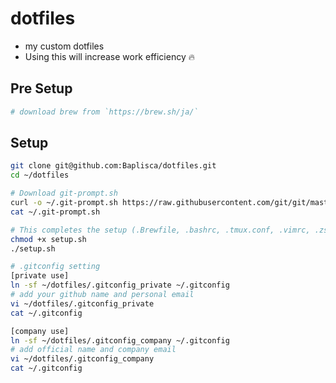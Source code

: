 # dotfiles

- my custom dotfiles
- Using this will increase work efficiency 🔥

## Pre Setup
```bash
# download brew from `https://brew.sh/ja/`
```

## Setup

```bash
git clone git@github.com:Baplisca/dotfiles.git
cd ~/dotfiles

# Download git-prompt.sh
curl -o ~/.git-prompt.sh https://raw.githubusercontent.com/git/git/master/contrib/completion/git-prompt.sh
cat ~/.git-prompt.sh

# This completes the setup (.Brewfile, .bashrc, .tmux.conf, .vimrc, .zshrc)
chmod +x setup.sh
./setup.sh

# .gitconfig setting
[private use]
ln -sf ~/dotfiles/.gitconfig_private ~/.gitconfig
# add your github name and personal email
vi ~/dotfiles/.gitconfig_private
cat ~/.gitconfig

[company use]
ln -sf ~/dotfiles/.gitconfig_company ~/.gitconfig
# add official name and company email
vi ~/dotfiles/.gitconfig_company
cat ~/.gitconfig
```
